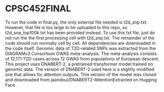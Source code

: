 # CPSC452FINAL

To run the code in final.py, the only external file needed is t2d_snp.txt. However, that file is too large to be uploaded to this repo, so t2d_snp_top100k.txt has been provided instead. To use this txt file, just do not run the the first processing cell with t2d_snp.txt. The remainder of the code should run normally cell by cell. All dependencies are downloaded in the code itself. Genomic data of T2D-related SNPs was extracted from the DIAGRAMv3 Consortium GWAS meta-analysis. The meta-analysis consists of 12,171 T2D cases across 12 GWAS from populations of European descent. This project uses DNABERT-2, a pretrained transformer model trained on genomic data. The version of DNABERT-2 used here is a slightly modified one that allows for attention outputs. This version of the model was cloned and downloaded from jaandoui/DNABERT2-AttentionExtracted on Hugging Face.
